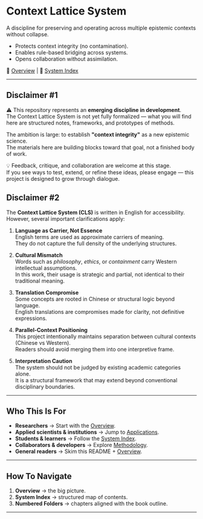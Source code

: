 # Context Lattice System

A discipline for preserving and operating across multiple epistemic contexts without collapse.  

- Protects context integrity (no contamination).  
- Enables rule-based bridging across systems.  
- Opens collaboration without assimilation.  

📘 [Overview](00_Overview.md) | 📑 [System Index](00_System%20Index.md)

---

## Disclaimer #1
 
⚠️ This repository represents an **emerging discipline in development**.  
The Context Lattice System is not yet fully formalized — what you will find here are structured notes, frameworks, and prototypes of methods.  

The ambition is large: to establish **"context integrity"** as a new epistemic science.  
The materials here are building blocks toward that goal, not a finished body of work.  

💡 Feedback, critique, and collaboration are welcome at this stage.  
If you see ways to test, extend, or refine these ideas, please engage — this project is designed to grow through dialogue.  

## Disclaimer #2

The **Context Lattice System (CLS)** is written in English for accessibility.  
However, several important clarifications apply:

1. **Language as Carrier, Not Essence**  
   English terms are used as approximate carriers of meaning.  
   They do not capture the full density of the underlying structures.

2. **Cultural Mismatch**  
   Words such as *philosophy*, *ethics*, or *containment* carry Western intellectual assumptions.  
   In this work, their usage is strategic and partial, not identical to their traditional meaning.

3. **Translation Compromise**  
   Some concepts are rooted in Chinese or structural logic beyond language.  
   English translations are compromises made for clarity, not definitive expressions.

4. **Parallel-Context Positioning**  
   This project intentionally maintains separation between cultural contexts (Chinese vs Western).  
   Readers should avoid merging them into one interpretive frame.

5. **Interpretation Caution**  
   The system should not be judged by existing academic categories alone.  
   It is a structural framework that may extend beyond conventional disciplinary boundaries.

---

## Who This Is For
- **Researchers** → Start with the [Overview](00-overview.md).  
- **Applied scientists & institutions** → Jump to [Applications](04-applications/).  
- **Students & learners** → Follow the [System Index](00-system-index.md).  
- **Collaborators & developers** → Explore [Methodology](03-methodology/).  
- **General readers** → Skim this README + [Overview](00-overview.md).  

---

## How To Navigate
1. **Overview** → the big picture.  
2. **System Index** → structured map of contents.  
3. **Numbered Folders** → chapters aligned with the book outline.  

---
